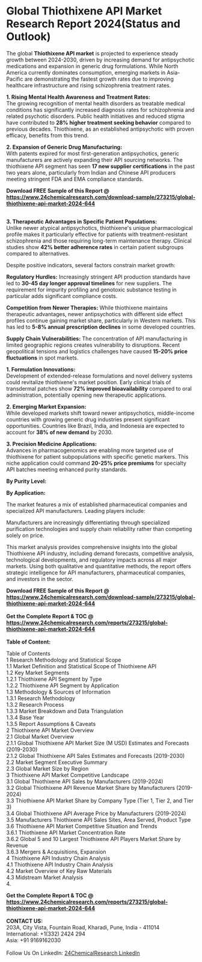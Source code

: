 <h1>Global Thiothixene API Market Research Report 2024(Status and Outlook)</h1><p>The global <strong>Thiothixene API market</strong> is projected to experience steady growth between 2024-2030, driven by increasing demand for antipsychotic medications and expansion in generic drug formulations. While North America currently dominates consumption, emerging markets in Asia-Pacific are demonstrating the fastest growth rates due to improving healthcare infrastructure and rising schizophrenia treatment rates.</p><p><strong>1. Rising Mental Health Awareness and Treatment Rates:</strong><br>
The growing recognition of mental health disorders as treatable medical conditions has significantly increased diagnosis rates for schizophrenia and related psychotic disorders. Public health initiatives and reduced stigma have contributed to <strong>28% higher treatment seeking behavior</strong> compared to previous decades. Thiothixene, as an established antipsychotic with proven efficacy, benefits from this trend.</p><p><strong>2. Expansion of Generic Drug Manufacturing:</strong><br>
With patents expired for most first-generation antipsychotics, generic manufacturers are actively expanding their API sourcing networks. The thiothixene API segment has seen <strong>17 new supplier certifications</strong> in the past two years alone, particularly from Indian and Chinese API producers meeting stringent FDA and EMA compliance standards.</p><div><b>Download FREE Sample of this Report @ 
            <a href="https://www.24chemicalresearch.com/download-sample/273215/global-thiothixene-api-market-2024-644">
            https://www.24chemicalresearch.com/download-sample/273215/global-thiothixene-api-market-2024-644</a></b></div><br><p><strong>3. Therapeutic Advantages in Specific Patient Populations:</strong><br>
Unlike newer atypical antipsychotics, thiothixene's unique pharmacological profile makes it particularly effective for patients with treatment-resistant schizophrenia and those requiring long-term maintenance therapy. Clinical studies show <strong>42% better adherence rates</strong> in certain patient subgroups compared to alternatives.</p><p>Despite positive indicators, several factors constrain market growth:</p><p><strong>Regulatory Hurdles:</strong> Increasingly stringent API production standards have led to <strong>30-45 day longer approval timelines</strong> for new suppliers. The requirement for impurity profiling and genotoxic substance testing in particular adds significant compliance costs.</p><p><strong>Competition from Newer Therapies:</strong> While thiothixene maintains therapeutic advantages, newer antipsychotics with different side effect profiles continue gaining market share, particularly in Western markets. This has led to <strong>5-8% annual prescription declines</strong> in some developed countries.</p><p><strong>Supply Chain Vulnerabilities:</strong> The concentration of API manufacturing in limited geographic regions creates vulnerability to disruptions. Recent geopolitical tensions and logistics challenges have caused <strong>15-20% price fluctuations</strong> in spot markets.</p><p><strong>1. Formulation Innovations:</strong><br>
Development of extended-release formulations and novel delivery systems could revitalize thiothixene's market position. Early clinical trials of transdermal patches show <strong>72% improved bioavailability</strong> compared to oral administration, potentially opening new therapeutic applications.</p><p><strong>2. Emerging Market Expansion:</strong><br>
While developed markets shift toward newer antipsychotics, middle-income countries with growing generic drug industries present significant opportunities. Countries like Brazil, India, and Indonesia are expected to account for <strong>38% of new demand</strong> by 2030.</p><p><strong>3. Precision Medicine Applications:</strong><br>
Advances in pharmacogenomics are enabling more targeted use of thiothixene for patient subpopulations with specific genetic markers. This niche application could command <strong>20-25% price premiums</strong> for specialty API batches meeting enhanced purity standards.</p><p><strong>By Purity Level:</strong></p><p><strong>By Application:</strong></p><p>The market features a mix of established pharmaceutical companies and specialized API manufacturers. Leading players include:</p><p>Manufacturers are increasingly differentiating through specialized purification technologies and supply chain reliability rather than competing solely on price.</p><p>This market analysis provides comprehensive insights into the global Thiothixene API industry, including demand forecasts, competitive analysis, technological developments, and regulatory impacts across all major markets. Using both qualitative and quantitative methods, the report offers strategic intelligence for API manufacturers, pharmaceutical companies, and investors in the sector.</p><div><b>Download FREE Sample of this Report @ 
            <a href="https://www.24chemicalresearch.com/download-sample/273215/global-thiothixene-api-market-2024-644">
            https://www.24chemicalresearch.com/download-sample/273215/global-thiothixene-api-market-2024-644</a></b></div><br><div><b>Get the Complete Report & TOC @ 
            <a href="https://www.24chemicalresearch.com/reports/273215/global-thiothixene-api-market-2024-644">
            https://www.24chemicalresearch.com/reports/273215/global-thiothixene-api-market-2024-644</a></b></div><br>
            <b>Table of Content:</b><p>Table of Contents<br />
1 Research Methodology and Statistical Scope<br />
1.1 Market Definition and Statistical Scope of Thiothixene API<br />
1.2 Key Market Segments<br />
1.2.1 Thiothixene API Segment by Type<br />
1.2.2 Thiothixene API Segment by Application<br />
1.3 Methodology & Sources of Information<br />
1.3.1 Research Methodology<br />
1.3.2 Research Process<br />
1.3.3 Market Breakdown and Data Triangulation<br />
1.3.4 Base Year<br />
1.3.5 Report Assumptions & Caveats<br />
2 Thiothixene API Market Overview<br />
2.1 Global Market Overview<br />
2.1.1 Global Thiothixene API Market Size (M USD) Estimates and Forecasts (2019-2030)<br />
2.1.2 Global Thiothixene API Sales Estimates and Forecasts (2019-2030)<br />
2.2 Market Segment Executive Summary<br />
2.3 Global Market Size by Region<br />
3 Thiothixene API Market Competitive Landscape<br />
3.1 Global Thiothixene API Sales by Manufacturers (2019-2024)<br />
3.2 Global Thiothixene API Revenue Market Share by Manufacturers (2019-2024)<br />
3.3 Thiothixene API Market Share by Company Type (Tier 1, Tier 2, and Tier 3)<br />
3.4 Global Thiothixene API Average Price by Manufacturers (2019-2024)<br />
3.5 Manufacturers Thiothixene API Sales Sites, Area Served, Product Type<br />
3.6 Thiothixene API Market Competitive Situation and Trends<br />
3.6.1 Thiothixene API Market Concentration Rate<br />
3.6.2 Global 5 and 10 Largest Thiothixene API Players Market Share by Revenue<br />
3.6.3 Mergers & Acquisitions, Expansion<br />
4 Thiothixene API Industry Chain Analysis<br />
4.1 Thiothixene API Industry Chain Analysis<br />
4.2 Market Overview of Key Raw Materials<br />
4.3 Midstream Market Analysis<br />
4.</p><div><b>Get the Complete Report & TOC @ 
            <a href="https://www.24chemicalresearch.com/reports/273215/global-thiothixene-api-market-2024-644">
            https://www.24chemicalresearch.com/reports/273215/global-thiothixene-api-market-2024-644</a></b></div><br><b>CONTACT US:</b><br>
            203A, City Vista, Fountain Road, Kharadi, Pune, India - 411014<br>
            International: +1(332) 2424 294<br>
            Asia: +91 9169162030 <br><br>
            Follow Us On LinkedIn: <a href="https://www.linkedin.com/company/24chemicalresearch/">24ChemicalResearch LinkedIn</a>